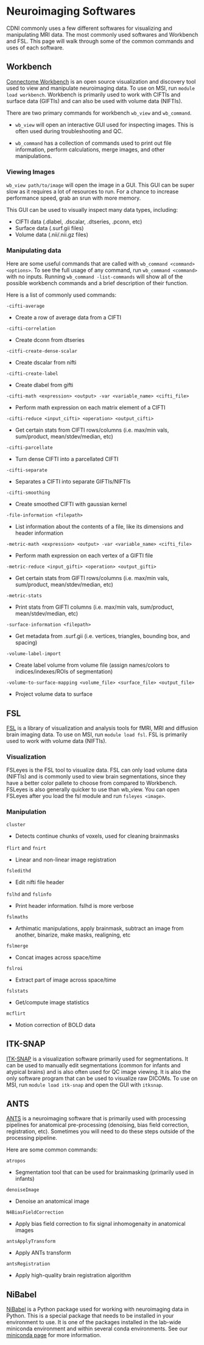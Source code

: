 # Neuroimaging Softwares

CDNI commonly uses a few different softwares for visualizing and manipulating MRI data. The most commonly used softwares and Workbench and FSL. This page will walk through some of the common commands and uses of each software.

## Workbench

[Connectome Workbench](https://humanconnectome.org/software/connectome-workbench) is an open source visualization and discovery tool used to view and manipulate neuroimaging data. To use on MSI, run `module load workbench`. Workbench is primarily used to work with CIFTIs and surface data (GIFTIs) and can also be used with volume data (NIFTIs).

There are two primary commands for workbench `wb_view` and `wb_command`.

- `wb_view` will open an interactive GUI used for inspecting images. This is often used during troubleshooting and QC.

- `wb_command` has a collection of commands used to print out file information, perform calculations, merge images, and other manipulations. 

### Viewing Images

`wb_view path/to/image` will open the image in a GUI. This GUI can be super slow as it requires a lot of resources to run. For a chance to increase performance speed, grab an srun with more memory. 

This GUI can be used to visually inspect many data types, including:

- CIFTI data (.dlabel, .dscalar, .dtseries, .pconn, etc)
- Surface data (.surf.gii files)
- Volume data (.nii/.nii.gz files)


### Manipulating data

Here are some useful commands that are called with `wb_command <command> <options>`. To see the full usage of any command, run `wb_command <command>` with no inputs. Running `wb_command -list-commands` will show all of the possible workbench commands and a brief description of their function. 

Here is a list of commonly used commands:

`-cifti-average`
- Create a row of average data from a CIFTI 

`-cifti-correlation`
- Create dconn from dtseries

`-citfi-create-dense-scalar` 
- Create dscalar from nifti

`-cifti-create-label`
- Create dlabel from gifti

`-cifti-math <expression> <output> -var <variable_name> <cifti_file>` 
- Perform math expression on each matrix element of a CIFTI

`-cifti-reduce <input_cifti> <operation> <output_cifti>` 
- Get certain stats from CIFTI rows/columns (i.e. max/min vals, sum/product, mean/stdev/median, etc)

`-cifti-parcellate` 
- Turn dense CIFTI into a parcellated CIFTI

`-cifti-separate`
- Separates a CIFTI into separate GIFTIs/NIFTIs

`-cifti-smoothing`
- Create smoothed CIFTI with gaussian kernel

`-file-information <filepath>`
- List information about the contents of a file, like its dimensions and header information

`-metric-math <expression> <output> -var <variable_name> <cifti_file>`
- Perform math expression on each vertex of a GIFTI file

`-metric-reduce <input_gifti> <operation> <output_gifti>`
- Get certain stats from GIFTI rows/columns (i.e. max/min vals, sum/product, mean/stdev/median, etc)

`-metric-stats` 
- Print stats from GIFTI columns (i.e. max/min vals, sum/product, mean/stdev/median, etc)

`-surface-information <filepath>` 
- Get metadata from .surf.gii (i.e. vertices, triangles, bounding box, and spacing)

`-volume-label-import` 
- Create label volume from volume file (assign names/colors to indices/indexes/ROIs of segmentation)

`-volume-to-surface-mapping <volume_file> <surface_file> <output_file>` 
- Project volume data to surface

## FSL

[FSL](https://fsl.fmrib.ox.ac.uk/fsl/docs/#/) is a library of visualization and analysis tools for fMRI, MRI and diffusion brain imaging data. To use on MSI, run `module load fsl`. FSL is primarily used to work with volume data (NIFTIs).

### Visualization

FSLeyes is the FSL tool to visualize data. FSL can only load volume data (NIFTIs) and is commonly used to view brain segmentations, since they have a better color pallete to choose from compared to Workbench. FSLeyes is also generally quicker to use than wb_view. You can open FSLeyes after you load the fsl module and run `fsleyes <image>`. 

### Manipulation

`cluster`
- Detects continue chunks of voxels, used for cleaning brainmasks

`flirt` and `fnirt`
- Linear and non-linear image registration

`fsledithd` 
- Edit nifti file header

`fslhd` and `fslinfo` 
- Print header information. fslhd is more verbose

`fslmaths` 
- Arthimatic manipulations, apply brainmask, subtract an image from another, binarize, make masks, realigning, etc

`fslmerge` 
- Concat images across space/time

`fslroi` 
- Extract part of image across space/time

`fslstats`
- Get/compute image statistics

`mcflirt` 
- Motion correction of BOLD data

## ITK-SNAP 

[ITK-SNAP](https://www.itksnap.org/pmwiki/pmwiki.php) is a visualization software primarily used for segmentations. It can be used to manually edit segmentations (common for infants and atypical brains) and is also often used for QC image viewing. It is also the only software program that can be used to visualize raw DICOMs. To use on MSI, run `module load itk-snap` and open the GUI with `itksnap`. 

## ANTS

[ANTS](https://github.com/ANTsX/ANTs) is a neuroimaging software that is primarily used with processing pipelines for anatomical pre-processing (denoising, bias field correction, registration, etc). Sometimes you will need to do these steps outside of the processing pipeline. 

Here are some common commands:

`atropos`
- Segmentation tool that can be used for brainmasking (primarily used in infants)

`denoiseImage`
- Denoise an anatomical image

`N4BiasFieldCorrection`
- Apply bias field correction to fix signal inhomogenaity in anatomical images

`antsApplyTransform`
- Apply ANTs transform

`antsRegistration`
- Apply high-quality brain registration algorithm

## NiBabel

[NiBabel](https://nipy.org/nibabel/) is a Python package used for working with neuroimaging data in Python. This is a special package that needs to be installed in your environment to use. It is one of the packages installed in the lab-wide miniconda environment and within several conda environments. See our [miniconda page](miniconda.md) for more information. 